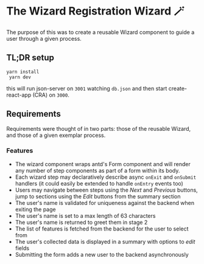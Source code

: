 # The Wizard Registration Wizard 🪄
The purpose of this was to create a reusable Wizard component to guide a user through a given process. 

## TL;DR setup 
``` yarn install ```<br />
``` yarn dev```

this will run json-server on `3001` watching `db.json` and then start create-react-app (CRA) on `3000`.

## Requirements 
Requirements were thought of in two parts: those of the reusable Wizard, and those of a given exemplar process. 

### Features
- The wizard component wraps antd's Form component and will render any number of step components as part of a form within its body.
- Each wizard step may declaratively describe async `onExit` and `onSubmit` handlers (it could easily be extended to handle `onEntry` events too)
- Users may navigate between steps using the *Next* and *Previous* buttons, jump to sections using the *Edit* buttons from the summary section
- The user's name is validated for uniqueness against the backend when exiting the page 
- The user's name is set to a max length of 63 characters 
- The user's name is returned to greet them in stage 2
- The list of features is fetched from the backend for the user to select from
- The user's collected data is displayed in a summary with options to *edit* fields
- Submitting the form adds a new user to the backend asynchronously

